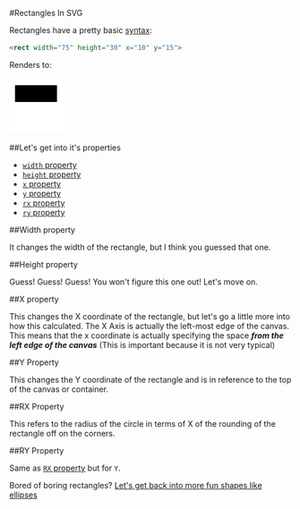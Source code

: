 #Rectangles In SVG

Rectangles have a pretty basic [syntax](general/definitions.md#syntax):
```HTML
<rect width="75" height="30" x="10" y="15">
```
Renders to:

![](Screenshot_15.png)

##Let's get into it's properties

 - [`width` property](#width-property)
 - [`height` property](#height-property)
 - [`x` property](#x-property)
 - [`y` property](#y-property)
 - [`rx` property](#rx-property)
 - [`ry` property](#ry-property)

##Width property

It changes the width of the rectangle, but I think you guessed that one.

##Height property

Guess! Guess! Guess! You won't figure this one out! Let's move on.

##X property

This changes the X coordinate of the rectangle, but let's go a little more into how this calculated. The X Axis is actually the left-most edge of the canvas. This means that the x coordinate is actually specifying the space _<b>from the left edge of the canvas</b>_ (This is important because it is not very typical)

##Y Property

This changes the Y coordinate of the rectangle and is in reference to the top of the canvas or container.

##RX Property

This refers to the radius of the circle in terms of X of the rounding of the rectangle off on the corners.

##RY Property

Same as [`RX` property](#rx-prorperty) but for `Y`.

Bored of boring rectangles? [Let's get back into more fun shapes like ellipses](Ellipses.md)